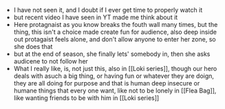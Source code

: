- I have not seen it, and I doubt if I ever get time to properly watch it
- but recent video  I have seen in YT made me think about it
- Here protagnaist as you know breaks the fouth wall many times, but the thing, this isn't a choice made create fun for audience, also deep inside out protagaist feels alone, and don't allow anyone to enter her zone, so she does that
- but at the end of season, she finally lets' somebody in, then she asks audicene to not follow her
- What  I really like, is, not just this, also in [[Loki series]], though our hero deals with asuch a big thing, or having fun or whatever they are doign, they are all doing for purpose and that is human deep insecure or humane things that every one want, like not to be lonely in [[Flea Bag]], like wanting friends to be with him in [[Loki series]]